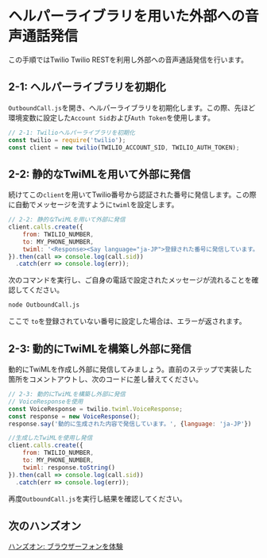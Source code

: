 #  ヘルパーライブラリを用いた外部への音声通話発信

この手順ではTwilio Twilio RESTを利用し外部への音声通話発信を行います。

## 2-1: ヘルパーライブラリを初期化

`OutboundCall.js`を開き、ヘルパーライブラリを初期化します。この際、先ほど環境変数に設定した`Account Sid`および`Auth Token`を使用します。

```js
// 2-1: Twilioヘルパーライブラリを初期化
const twilio = require('twilio');
const client = new twilio(TWILIO_ACCOUNT_SID, TWILIO_AUTH_TOKEN);
```

## 2-2: 静的なTwiMLを用いて外部に発信 

続けてこの`client`を用いてTwilio番号から認証された番号に発信します。この際に自動でメッセージを流すように`twiml`を設定します。

```js
// 2-2: 静的なTwiMLを用いて外部に発信
client.calls.create({
    from: TWILIO_NUMBER,
    to: MY_PHONE_NUMBER,
    twiml: '<Response><Say language="ja-JP">登録された番号に発信しています。</Say></Response>'
}).then(call => console.log(call.sid))
  .catch(err => console.log(err));
```

次のコマンドを実行し、ご自身の電話で設定されたメッセージが流れることを確認してください。

```zsh
node OutboundCall.js
```

ここで `to`を登録されていない番号に設定した場合は、エラーが返されます。


## 2-3: 動的にTwiMLを構築し外部に発信 

動的にTwiMLを作成し外部に発信してみましょう。直前のステップで実装した箇所をコメントアウトし、次のコードに差し替えてください。

```js
// 2-3: 動的にTwiMLを構築し外部に発信
// VoiceResponseを使用
const VoiceResponse = twilio.twiml.VoiceResponse;
const response = new VoiceResponse();
response.say('動的に生成された内容で発信しています。', {language: 'ja-JP'})

//生成したTwiMLを使用し発信
client.calls.create({
    from: TWILIO_NUMBER,
    to: MY_PHONE_NUMBER,
    twiml: response.toString()
}).then(call => console.log(call.sid))
  .catch(err => console.log(err));
```

再度`OutboundCall.js`を実行し結果を確認してください。

## 次のハンズオン

[ハンズオン: ブラウザーフォンを体験](../04-Experience-Browser-Phone/00-Overview.md)